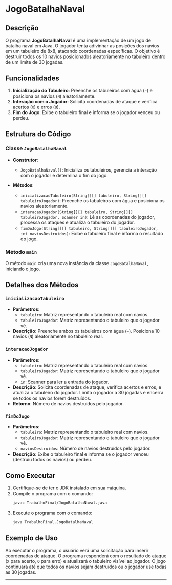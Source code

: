# JogoBatalhaNaval

## Descrição

O programa **JogoBatalhaNaval** é uma implementação de um jogo de batalha naval em Java. O jogador tenta adivinhar as posições dos navios em um tabuleiro de 8x8, atacando coordenadas específicas. O objetivo é destruir todos os 10 navios posicionados aleatoriamente no tabuleiro dentro de um limite de 30 jogadas.

## Funcionalidades

1. **Inicialização do Tabuleiro**: Preenche os tabuleiros com água (`~`) e posiciona os navios (`N`) aleatoriamente.
2. **Interação com o Jogador**: Solicita coordenadas de ataque e verifica acertos (`X`) e erros (`O`).
3. **Fim do Jogo**: Exibe o tabuleiro final e informa se o jogador venceu ou perdeu.

## Estrutura do Código

### Classe `JogoBatalhaNaval`

- **Construtor**:
  - `JogoBatalhaNaval()`: Inicializa os tabuleiros, gerencia a interação com o jogador e determina o fim do jogo.

- **Métodos**:
  - `inicializacaoTabuleiro(String[][] tabuleiro, String[][] tabuleiroJogador)`: Preenche os tabuleiros com água e posiciona os navios aleatoriamente.
  - `interacaoJogador(String[][] tabuleiro, String[][] tabuleiroJogador, Scanner in)`: Lê as coordenadas do jogador, processa os ataques e atualiza o tabuleiro do jogador.
  - `fimDoJogo(String[][] tabuleiro, String[][] tabuleiroJogador, int naviosDestruidos)`: Exibe o tabuleiro final e informa o resultado do jogo.

### Método `main`

O método `main` cria uma nova instância da classe `JogoBatalhaNaval`, iniciando o jogo.

## Detalhes dos Métodos

### `inicializacaoTabuleiro`

- **Parâmetros**:
  - `tabuleiro`: Matriz representando o tabuleiro real com navios.
  - `tabuleiroJogador`: Matriz representando o tabuleiro que o jogador vê.
- **Descrição**: Preenche ambos os tabuleiros com água (`~`). Posiciona 10 navios (`N`) aleatoriamente no tabuleiro real.

### `interacaoJogador`

- **Parâmetros**:
  - `tabuleiro`: Matriz representando o tabuleiro real com navios.
  - `tabuleiroJogador`: Matriz representando o tabuleiro que o jogador vê.
  - `in`: Scanner para ler a entrada do jogador.
- **Descrição**: Solicita coordenadas de ataque, verifica acertos e erros, e atualiza o tabuleiro do jogador. Limita o jogador a 30 jogadas e encerra se todos os navios forem destruídos.
- **Retorno**: Número de navios destruídos pelo jogador.

### `fimDoJogo`

- **Parâmetros**:
  - `tabuleiro`: Matriz representando o tabuleiro real com navios.
  - `tabuleiroJogador`: Matriz representando o tabuleiro que o jogador vê.
  - `naviosDestruidos`: Número de navios destruídos pelo jogador.
- **Descrição**: Exibe o tabuleiro final e informa se o jogador venceu (destruiu todos os navios) ou perdeu.

## Como Executar

1. Certifique-se de ter o JDK instalado em sua máquina.
2. Compile o programa com o comando:
   ```sh
   javac TrabalhoFinal/JogoBatalhaNaval.java
   ```
3. Execute o programa com o comando:
   ```sh
   java TrabalhoFinal.JogoBatalhaNaval
   ```

## Exemplo de Uso

Ao executar o programa, o usuário verá uma solicitação para inserir coordenadas de ataque. O programa responderá com o resultado do ataque (`X` para acerto, `O` para erro) e atualizará o tabuleiro visível ao jogador. O jogo continuará até que todos os navios sejam destruídos ou o jogador use todas as 30 jogadas.

---
